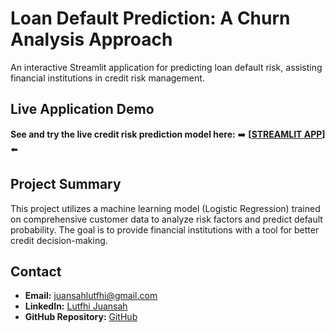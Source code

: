 # Loan Default Prediction: A Churn Analysis Approach

An interactive Streamlit application for predicting loan default risk, assisting financial institutions in credit risk management.

## Live Application Demo
**See and try the live credit risk prediction model here:**
➡️ **[[STREAMLIT APP](https://portofolio-lutfhi.streamlit.app/Application)]** ⬅️

## Project Summary
This project utilizes a machine learning model (Logistic Regression) trained on comprehensive customer data to analyze risk factors and predict default probability. The goal is to provide financial institutions with a tool for better credit decision-making.

## Contact
* **Email:** [juansahlutfhi@gmail.com](mailto:juansahlutfhi@gmail.com)
* **LinkedIn:** [Lutfhi Juansah](https://www.linkedin.com/in/lutfhijuansah)
* **GitHub Repository:** [GitHub](https://github.com/lutfhijuansah/portofolio_lutfhi/tree/master)
